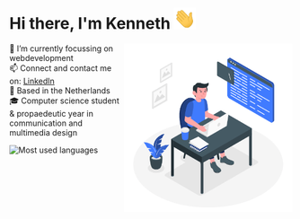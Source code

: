 # Hi there, I'm Kenneth <img src="https://github.com/kennethgerrits/kennethgerrits/blob/main/assets/hi.gif" width="39px">

<img align="right" src="https://github.com/kennethgerrits/kennethgerrits/blob/main/assets/programmer.gif" alt="study room graphic" height="300" />

🔭 I’m currently focussing on webdevelopment  <br>
📫 Connect and contact me on: [LinkedIn] <br>
📌 Based in the Netherlands <br>
🎓 Computer science student & propaedeutic year in communication and multimedia design<br>

<!-- ![Kenneth's GitHub stats](https://github-readme-stats.vercel.app/api?username=kennethgerrits&count_private=true&show_icons=true) -->

![Most used languages](https://github-readme-stats.vercel.app/api/top-langs/?username=kennethgerrits&layout=compact)

[LinkedIn]: https://www.linkedin.com/in/kenneth-gerrits-0b25411a0/

